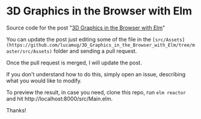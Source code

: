 # 3D Graphics in the Browser with Elm

Source code for the post "[3D Graphics in the Browser with Elm](https://twitter.com/luca_mug/status/1315453193921290240)"

You can update the post just editing some of the file in the `[src/Assets](https://github.com/lucamug/3D_Graphics_in_the_Browser_with_Elm/tree/master/src/Assets)` folder and sending a pull request.

Once the pull request is merged, I will update the post.

If you don't understand how to do this, simply open an issue, describing what you would like to modify.

To preview the result, in case you need, clone this repo, run `elm reactor` and hit http://localhost:8000/src/Main.elm.

Thanks!
